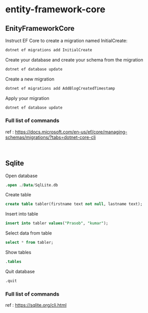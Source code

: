 # entity-framework-core

## EnityFrameworkCore

Instruct EF Core to create a migration named InitialCreate:
```sh
dotnet ef migrations add InitialCreate
```

Create your database and create your schema from the migration
```sh
dotnet ef database update
```

Create a new migration
```sh
dotnet ef migrations add AddBlogCreatedTimestamp
```

Apply your migration
```sh
dotnet ef database update
```

### Full list of commands
ref : https://docs.microsoft.com/en-us/ef/core/managing-schemas/migrations/?tabs=dotnet-core-cli

<br/>

## Sqlite

Open database
```sql
.open ./Data/SqlLite.db
```
Create table
```sql
create table tabler(firstname text not null, lastname text);
```
Insert into table
```sql
insert into tabler values("Prasob", "kumar");
```
Select data from table
```sql
select * from tabler;
```
Show tables
```sql
.tables
```
Quit database
```sql
.quit
```

### Full list of commands
ref : https://sqlite.org/cli.html
